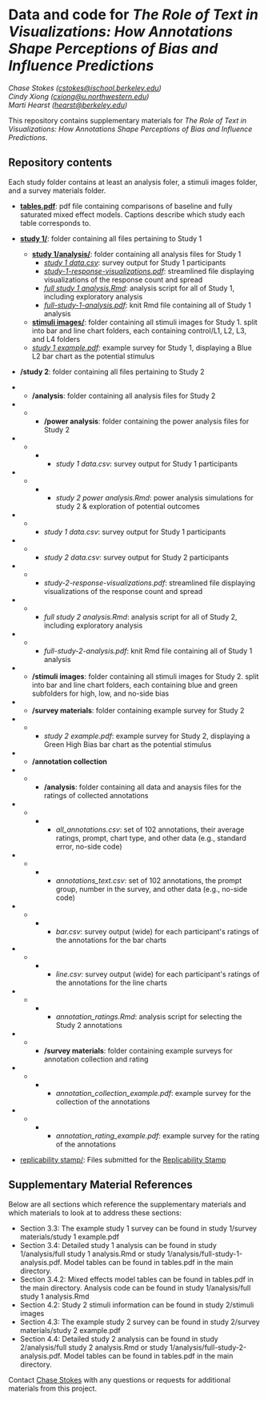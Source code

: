 # Data and code for _The Role of Text in Visualizations: How Annotations Shape Perceptions of Bias and Influence Predictions_

_Chase Stokes ([cstokes@ischool.berkeley.edu](mailto:cstokes@ischool.berkeley.edu))_<br>
_Cindy Xiong ([cxiong@u.northwestern.edu](mailto:cxiong@u.northwestern.edu ))_<br>
_Marti Hearst ([hearst@berkeley.edu](mailto:hearst@berkeley.edu))_<br>

This repository contains supplementary materials for _The Role of Text in Visualizations: How Annotations Shape Perceptions of Bias and Influence Predictions_.

## Repository contents

Each study folder contains at least an analysis foler, a stimuli images folder, and a survey materials folder.

- **[tables.pdf](tables.pdf)**: pdf file containing comparisons of baseline and fully saturated mixed effect models. Captions describe which study each table corresponds to. 
- **[study 1/](study%201/)**: folder containing all files pertaining to Study 1
  - **[study 1/analysis/](study%201/analysis/)**: folder containing all analysis files for Study 1
    - *[study 1 data.csv](study%201/analysis/study%201%20data.csv)*: survey output for Study 1 participants
    - *[study-1-response-visualizations.pdf](study%201/analysis/study-1-response-visualizations.pdf)*: streamlined file displaying visualizations of the  response count and spread
    - *[full study 1 analysis.Rmd](study%201/analysis/full%20study%201%20analysis.Rmd)*: analysis script for all of Study 1, including exploratory analysis
    - *[full-study-1-analysis.pdf](study%201/analysis/full-study-1-analysis.pdf)*: knit Rmd file containing all of Study 1 analysis
  - **[stimuli images/](study%201/stimuli%20images/)**: folder containing all stimuli images for Study 1. split into bar and line chart folders, each containing control/L1, L2, L3, and L4 folders
  - *[study 1 example.pdf](study%201/study%201%20example.pdf)*: example survey for Study 1, displaying a Blue L2 bar chart as the potential stimulus

- **/study 2**: folder containing all files pertaining to Study 2
- - **/analysis**: folder containing all analysis files for Study 2
- - - **/power analysis**: folder containing the power analysis files for Study 2
- - - - *study 1 data.csv*: survey output for Study 1 participants
- - - - *study 2 power analysis.Rmd*: power analysis simulations for study 2 & exploration of potential outcomes
- - - *study 1 data.csv*: survey output for Study 1 participants
- - - *study 2 data.csv*: survey output for Study 2 participants
- - - *study-2-response-visualizations.pdf*: streamlined file displaying visualizations of the  response count and spread
- - - *full study 2 analysis.Rmd*: analysis script for all of Study 2, including exploratory analysis
- - - *full-study-2-analysis.pdf*: knit Rmd file containing all of Study 1 analysis
- - **/stimuli images**: folder containing all stimuli images for Study 2. split into bar and line chart folders, each containing blue and green subfolders for high, low, and no-side bias
- - **/survey materials**: folder containing example survey for Study 2
- - - *study 2 example.pdf*: example survey for Study 2, displaying a Green High Bias bar chart as the potential stimulus
- - **/annotation collection**
- - - **/analysis**: folder containing all data and anaysis files for the ratings of collected annotations
- - - - *all_annotations.csv*: set of 102 annotations, their average ratings, prompt, chart type, and other data (e.g., standard error, no-side code)
- - - - *annotations_text.csv*: set of 102 annotations, the prompt group, number in the survey, and other data (e.g., no-side code)
- - - - *bar.csv*: survey output (wide) for each participant's ratings of the annotations for the bar charts
- - - - *line.csv*: survey output (wide) for each participant's ratings of the annotations for the line charts
- - - - *annotation_ratings.Rmd*: analysis script for selecting the Study 2 annotations
- - - **/survey materials**: folder containing example surveys for annotation collection and rating
- - - - *annotation_collection_example.pdf*: example survey for the collection of the annotations
- - - - *annotation_rating_example.pdf*: example survey for the rating of the annotations
- [replicability stamp/](replicability%20stamp/): Files submitted for the [Replicability Stamp](http://www.replicabilitystamp.org/requirements.html)

## Supplementary Material References

Below are all sections which reference the supplementary materials and which materials to look at to address these sections:

- Section 3.3: The example study 1 survey can be found in study 1/survey materials/study 1 example.pdf
- Section 3.4: Detailed study 1 analysis can be found in study 1/analysis/full study 1 analysis.Rmd or study 1/analysis/full-study-1-analysis.pdf. Model tables can be found in tables.pdf in the main directory.
- Section 3.4.2: Mixed effects model tables can be found in tables.pdf in the main directory. Analysis code can be found in study 1/analysis/full study 1 analysis.Rmd
- Section 4.2: Study 2 stimuli information can be found in study 2/stimuli images
- Section 4.3: The example study 2 survey can be found in study 2/survey materials/study 2 example.pdf
- Section 4.4: Detailed study 2 analysis can be found in study 2/analysis/full study 2 analysis.Rmd or study 1/analysis/full-study-2-analysis.pdf. Model tables can be found in tables.pdf in the main directory.

Contact [Chase Stokes](mailto:cstokes@ischool.berkeley.edu) with any questions or requests for additional materials from this project.
